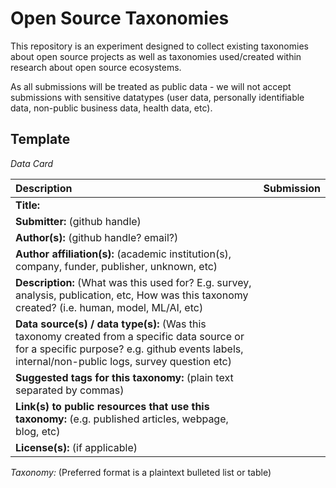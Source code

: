 # Open Source Taxonomies 

This repository is an experiment designed to collect existing taxonomies about open source projects as well as taxonomies used/created within research about open source ecosystems.

As all submissions will be treated as public data - we will not accept submissions with sensitive datatypes (user data, personally identifiable data, non-public business data, health data, etc).

## Template

_Data Card_

| Description | Submission |
|:-----|---------------|
|**Title:**|               |
|**Submitter:** (github handle)|               |
|**Author(s):** (github handle? email?)|               |
|**Author affiliation(s):** (academic institution(s), company, funder, publisher, unknown, etc)|               |
|**Description:** (What was this used for? E.g. survey, analysis, publication, etc, How was this taxonomy created? (i.e. human, model, ML/AI, etc)|               |
|**Data source(s) / data type(s):** (Was this taxonomy created from a specific data source or for a specific purpose? e.g. github events labels, internal/non-public logs, survey question etc)|               |
|**Suggested tags for this taxonomy:** (plain text separated by commas)|               |
|**Link(s) to public resources that use this taxonomy:** (e.g. published articles, webpage, blog,  etc)|               |
|**License(s):** (if applicable)|               |

_Taxonomy:_ 
(Preferred format is a plaintext bulleted list or table)


